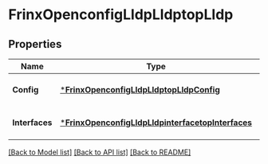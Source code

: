 # FrinxOpenconfigLldpLldptopLldp

## Properties
Name | Type | Description | Notes
------------ | ------------- | ------------- | -------------
**Config** | [***FrinxOpenconfigLldpLldptopLldpConfig**](frinx.openconfig.lldp.lldptop.lldp.Config.md) | Optional[Configuration data ] REF:Optional.empty | [optional] [default to null]
**Interfaces** | [***FrinxOpenconfigLldpLldpinterfacetopInterfaces**](frinx.openconfig.lldp.lldpinterfacetop.Interfaces.md) | Optional[Enclosing container ] REF:Optional.empty | [optional] [default to null]

[[Back to Model list]](../README.md#documentation-for-models) [[Back to API list]](../README.md#documentation-for-api-endpoints) [[Back to README]](../README.md)


